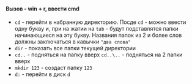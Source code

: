 #### Вызов - win + r, ввести cmd

- `cd` - перейти в набранную директорию. Посде `cd` - можно ввести одну букву и, при на жатии на `tab` - будут подставлятся папки начинающиеся на эту букву. Названия папок из 2 и более слов должны заключаться в кавычки `"два слова"`
- `dir` - показать все папки текущей директории
- `cd..` - подняться на папку вверх `cd..\..` - подняться на 2 папки вверх
- `mkdir 123` - создаст папку `123` 
- `d:` - перейти в диск `d`
